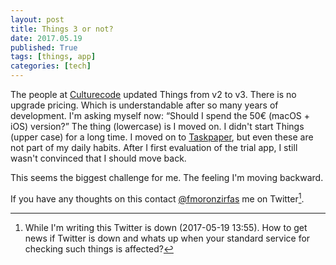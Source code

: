 ```yaml
---
layout: post
title: Things 3 or not? 
date: 2017.05.19
published: True
tags: [things, app]
categories: [tech]
---
```


The people at [Culturecode][culturedcode] updated Things from v2 to v3. There is no upgrade pricing. Which is understandable after so many years of development. I'm asking myself now: “Should I spend the 50€ (macOS + iOS) version?” The thing (lowercase) is I moved on. I didn't start Things (upper case) for a long time. I moved on to [Taskpaper][taskpaper], but even these are not part of my daily habits. After I first evaluation of the trial app, I still wasn't convinced that I should move back.  

This seems the biggest challenge for me. The feeling I'm moving backward.  

If you have any thoughts on this contact [@fmoronzirfas][twitter] me on Twitter[^1].  


[^1]: While I'm writing this Twitter is down (2017-05-19 13:55). How to get news if Twitter is down and whats up when your standard service for checking such things is affected?

<!-- links -->

[culturedcode]: https://culturedcode.com/things/
[taskpaper]: https://www.taskpaper.com/
[twitter]: https://twitter.com/fmoronzirfas